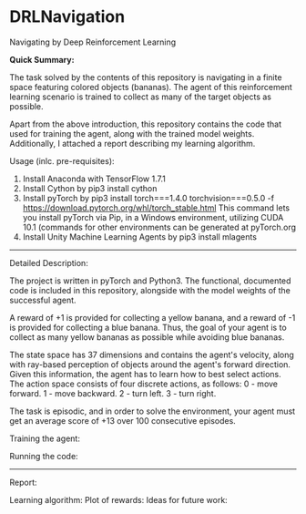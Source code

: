 # DRLNavigation
Navigating by Deep Reinforcement Learning

<b>Quick Summary:</b>

The task solved by the contents of this repository is navigating in a finite space featuring colored objects (bananas). The agent of this reinforcement learning scenario is trained to collect as many of the target objects as possible.

Apart from the above introduction, this repository contains the code that used for training the agent, along with the trained model weights. Additionally, I attached a report describing my learning algorithm.

Usage (inlc. pre-requisites):

1. Install Anaconda with TensorFlow 1.7.1
2. Install Cython by pip3 install cython
3. Install pyTorch by pip3 install torch===1.4.0 torchvision===0.5.0 -f https://download.pytorch.org/whl/torch_stable.html
  This command lets you install pyTorch via Pip, in a Windows environment, utilizing CUDA 10.1 (commands for other environments can be generated at pyTorch.org
4. Install Unity Machine Learning Agents by pip3 install mlagents



----

Detailed Description:

The project is written in pyTorch and Python3. The functional, documented code is included in this repository, alongside with the model weights of the successful agent.

A reward of +1 is provided for collecting a yellow banana, and a reward of -1 is provided for collecting a blue banana. Thus, the goal of your agent is to collect as many yellow bananas as possible while avoiding blue bananas.

The state space has 37 dimensions and contains the agent's velocity, along with ray-based perception of objects around the agent's forward direction. Given this information, the agent has to learn how to best select actions. The action space consists of four discrete actions, as follows:
0 - move forward.
1 - move backward.
2 - turn left.
3 - turn right.

The task is episodic, and in order to solve the environment, your agent must get an average score of +13 over 100 consecutive episodes.

Training the agent:

Running the code:

----

Report:

Learning algorithm:
Plot of rewards:
Ideas for future work:

